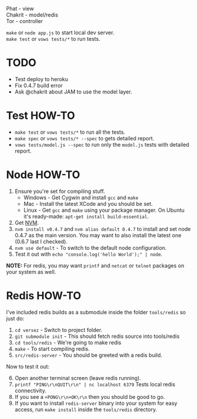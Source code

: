 Phat - view  
Chakrit - model/redis  
Tor - controller  

`make` or `node app.js` to start local dev server.  
`make test` or `vows tests/*` to run tests.

# TODO

* Test deploy to heroku
* Fix 0.4.7 build error
* Ask @chakrit about JAM to use the model layer.

# Test HOW-TO

* `make test` or `vows tests/*` to run all the tests.
* `make spec` or `vows tests/* --spec` to gets detailed report.
* `vows tests/model.js --spec` to run only the `model.js` tests with detailed report.

# Node HOW-TO

1. Ensure you're set for compiling stuff.
   * Windows - Get Cygwin and install `gcc` and `make`
   * Mac - Install the latest XCode and you should be set.
   * Linux - Get `gcc` and `make` using your package manager.
     On Ubuntu it's ready-made: `apt-get install build-essential`.
2. Get [NVM](https://github.com/creationix/nvm).
3. `nvm install v0.4.7` and `nvm alias default 0.4.7` to install
   and set node 0.4.7 as the main version. You may want to also
   install the latest one (0.6.7 last I checked).
4. `nvm use default` - To switch to the default node configuration.
5. Test it out with `echo "console.log('hello World');" | node`.

**NOTE:** For redis, you may want `printf` and `netcat` or `telnet`
packages on your system as well.

# Redis HOW-TO

I've included redis builds as a submodule inside the folder `tools/redis`
so just do:

1. `cd versez` - Switch to project folder.
2. `git submodule init` - This should fetch redis source into tools/redis
3. `cd tools/redis` - We're going to make redis
4. `make` - To start compiling redis.
5. `src/redis-server` - You should be greeted with a redis build.

Now to test it out:

6. Open another terminal screen (leave redis running).
7. `printf "PING\r\nQUIT\r\n" | nc localhost 6379`
   Tests local redis connectivity.
8. If you see a `+PONG\r\n+OK\r\n` then you should be good to go.
9. If you want to install `redis-server` binary into your system for
   easy access, run `make install` inside the `tools/redis` directory.

